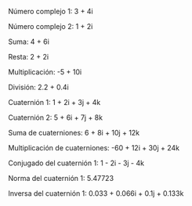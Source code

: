 Número complejo 1: 3 + 4i

Número complejo 2: 1 + 2i

Suma: 4 + 6i

Resta: 2 + 2i

Multiplicación: -5 + 10i

División: 2.2 + 0.4i


Cuaternión 1: 1 + 2i + 3j + 4k

Cuaternión 2: 5 + 6i + 7j + 8k

Suma de cuaterniones: 6 + 8i + 10j + 12k

Multiplicación de cuaterniones: -60 + 12i + 30j + 24k

Conjugado del cuaternión 1: 1 - 2i - 3j - 4k

Norma del cuaternión 1: 5.47723

Inversa del cuaternión 1: 0.033 + 0.066i + 0.1j + 0.133k

